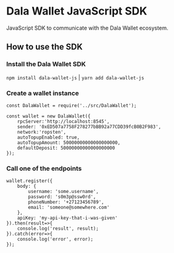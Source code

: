 # Dala Wallet JavaScript SDK
JavaScript SDK to communicate with the Dala Wallet ecosystem.

## How to use the SDK
### Install the Dala Wallet SDK
`npm install dala-wallet-js` | `yarn add dala-wallet-js`

### Create a wallet instance
```
const DalaWallet = require('../src/DalaWallet');

const wallet = new DalaWallet({
    rpcServer:'http://localhost:8545',
    sender: '0xED507a7758F278277bBB92a77CDD39fcB0B2F983',
    network:'ropsten',
    autoTopupEnabled: true,
    autoTopupAmount: 50000000000000000000,
    defaultDeposit: 50000000000000000000
});
```
### Call one of the endpoints
```
wallet.register({
    body: {
        username: 'some.username',
        password: 's0m3p@ssw0rd',
        phoneNumber: '+27123456789',
        email: 'someone@somewhere.com'
    },
    apiKey: 'my-api-key-that-i-was-given'
}).then(result=>{
    console.log('result', result);
}).catch(error=>{
    console.log('error', error);
});
```
